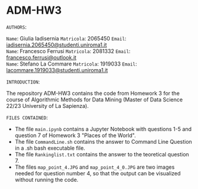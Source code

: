 # ADM-HW3

`AUTHORS`:

`Name`: Giulia Iadisernia `Matricola`: 2065450 `Email`: iadisernia.2065450@studenti.uniroma1.it <br>
`Name`: Francesco Ferrusi `Matricola`: 2081332 `Email`: francesco.ferrusi@outlook.it <br>
`Name`: Stefano La Commare `Matricola`: 1919033 `Email`: lacommare.1919033@studenti.uniroma1.it <br>

`INTRODUCTION`:

The repository ADM-HW3 contains the code from Homework 3 for the course of Algorithmic Methods for Data Mining (Master of Data Science 22/23 University of La Sapienza).

`FILES CONTAINED`:

* The file `main.ipynb` contains a Jupyter Notebook with questions 1-5 and question 7 of Homework 3 "Places of the World".
* The file `CommandLine.sh` contains the answer to Command Line Question in a .sh bash executable file.
* The file `Rankinglist.txt` contains the answer to the teoretical question 7.
* The files `map_point_4.JPG` and `map_point_4_0.JPG` are two images needed for question number 4, so that the output can be visualized without running the code.
